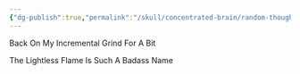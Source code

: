 ```yaml
---
{"dg-publish":true,"permalink":"/skull/concentrated-brain/random-thoughts/minisode/","title":"Minisode","dgShowLocalGraph":false}
---
```



Back On My Incremental Grind For A Bit

The Lightless Flame Is Such A Badass Name